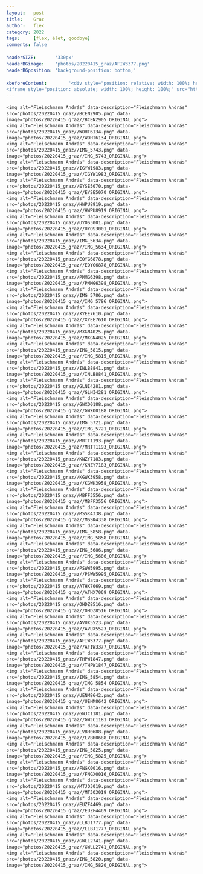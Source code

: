 ```yaml
---
layout:   post
title:    Graz
author:   flex
category: 2022
tags:     [flex, élet, goodbye]
comments: false

headerSIZE:       '330px'
headerBGimage:    'photos/20220415_graz/AFIW3377.png'
headerBGposition: 'background-position: bottom;'

xbeforeContent:		   '<div style="position: relative; width: 100%; height: 0; padding-bottom: 56.25%;">
<iframe style="position: absolute; width: 100%; height: 100%;" src="https://www.youtube.com/embed/ySO6BHVXtz4" title="YouTube video player" frameborder="0" allow="accelerometer; autoplay; clipboard-write; encrypted-media; gyroscope; picture-in-picture" allowfullscreen></iframe></div>'
---
```


<p><div id="gallery202204" style="">

	<img alt="Fleischmann András" data-description="Fleischmann András" src="photos/20220415_graz//BCEN2905.png" data-image="photos/20220415_graz//BCEN2905_ORIGINAL.png">
	<img alt="Fleischmann András" data-description="Fleischmann András" src="photos/20220415_graz//WOHT6134.png" data-image="photos/20220415_graz//WOHT6134_ORIGINAL.png">
	<img alt="Fleischmann András" data-description="Fleischmann András" src="photos/20220415_graz//IMG_5743.png" data-image="photos/20220415_graz//IMG_5743_ORIGINAL.png">
	<img alt="Fleischmann András" data-description="Fleischmann András" src="photos/20220415_graz//IGYW1983.png" data-image="photos/20220415_graz//IGYW1983_ORIGINAL.png">
	<img alt="Fleischmann András" data-description="Fleischmann András" src="photos/20220415_graz//EYSE5070.png" data-image="photos/20220415_graz//EYSE5070_ORIGINAL.png">
	<img alt="Fleischmann András" data-description="Fleischmann András" src="photos/20220415_graz//HWPU8919.png" data-image="photos/20220415_graz//HWPU8919_ORIGINAL.png">
	<img alt="Fleischmann András" data-description="Fleischmann András" src="photos/20220415_graz//UYOS3001.png" data-image="photos/20220415_graz//UYOS3001_ORIGINAL.png">
	<img alt="Fleischmann András" data-description="Fleischmann András" src="photos/20220415_graz//IMG_5634.png" data-image="photos/20220415_graz//IMG_5634_ORIGINAL.png">
	<img alt="Fleischmann András" data-description="Fleischmann András" src="photos/20220415_graz//EOYG6878.png" data-image="photos/20220415_graz//EOYG6878_ORIGINAL.png">
	<img alt="Fleischmann András" data-description="Fleischmann András" src="photos/20220415_graz//PMMG6398.png" data-image="photos/20220415_graz//PMMG6398_ORIGINAL.png">
	<img alt="Fleischmann András" data-description="Fleischmann András" src="photos/20220415_graz//IMG_5786.png" data-image="photos/20220415_graz//IMG_5786_ORIGINAL.png">
	<img alt="Fleischmann András" data-description="Fleischmann András" src="photos/20220415_graz//XYEE7610.png" data-image="photos/20220415_graz//XYEE7610_ORIGINAL.png">
	<img alt="Fleischmann András" data-description="Fleischmann András" src="photos/20220415_graz//MXGN4025.png" data-image="photos/20220415_graz//MXGN4025_ORIGINAL.png">
	<img alt="Fleischmann András" data-description="Fleischmann András" src="photos/20220415_graz//IMG_5815.png" data-image="photos/20220415_graz//IMG_5815_ORIGINAL.png">
	<img alt="Fleischmann András" data-description="Fleischmann András" src="photos/20220415_graz//INLB8841.png" data-image="photos/20220415_graz//INLB8841_ORIGINAL.png">
	<img alt="Fleischmann András" data-description="Fleischmann András" src="photos/20220415_graz//GLNI4281.png" data-image="photos/20220415_graz//GLNI4281_ORIGINAL.png">
	<img alt="Fleischmann András" data-description="Fleischmann András" src="photos/20220415_graz//GWXO0188.png" data-image="photos/20220415_graz//GWXO0188_ORIGINAL.png">
	<img alt="Fleischmann András" data-description="Fleischmann András" src="photos/20220415_graz//IMG_5721.png" data-image="photos/20220415_graz//IMG_5721_ORIGINAL.png">
	<img alt="Fleischmann András" data-description="Fleischmann András" src="photos/20220415_graz//MRTT1193.png" data-image="photos/20220415_graz//MRTT1193_ORIGINAL.png">
	<img alt="Fleischmann András" data-description="Fleischmann András" src="photos/20220415_graz//KNZY7183.png" data-image="photos/20220415_graz//KNZY7183_ORIGINAL.png">
	<img alt="Fleischmann András" data-description="Fleischmann András" src="photos/20220415_graz//KGWK3958.png" data-image="photos/20220415_graz//KGWK3958_ORIGINAL.png">
	<img alt="Fleischmann András" data-description="Fleischmann András" src="photos/20220415_graz//MBFF3556.png" data-image="photos/20220415_graz//MBFF3556_ORIGINAL.png">
	<img alt="Fleischmann András" data-description="Fleischmann András" src="photos/20220415_graz//MSSK4338.png" data-image="photos/20220415_graz//MSSK4338_ORIGINAL.png">
	<img alt="Fleischmann András" data-description="Fleischmann András" src="photos/20220415_graz//IMG_5858.png" data-image="photos/20220415_graz//IMG_5858_ORIGINAL.png">
	<img alt="Fleischmann András" data-description="Fleischmann András" src="photos/20220415_graz//IMG_5686.png" data-image="photos/20220415_graz//IMG_5686_ORIGINAL.png">
	<img alt="Fleischmann András" data-description="Fleischmann András" src="photos/20220415_graz//PSWW5995.png" data-image="photos/20220415_graz//PSWW5995_ORIGINAL.png">
	<img alt="Fleischmann András" data-description="Fleischmann András" src="photos/20220415_graz//ATHX7069.png" data-image="photos/20220415_graz//ATHX7069_ORIGINAL.png">
	<img alt="Fleischmann András" data-description="Fleischmann András" src="photos/20220415_graz//OHDZ8516.png" data-image="photos/20220415_graz//OHDZ8516_ORIGINAL.png">
	<img alt="Fleischmann András" data-description="Fleischmann András" src="photos/20220415_graz//AVUX5523.png" data-image="photos/20220415_graz//AVUX5523_ORIGINAL.png">
	<img alt="Fleischmann András" data-description="Fleischmann András" src="photos/20220415_graz//AFIW3377.png" data-image="photos/20220415_graz//AFIW3377_ORIGINAL.png">
	<img alt="Fleischmann András" data-description="Fleischmann András" src="photos/20220415_graz//THPW1847.png" data-image="photos/20220415_graz//THPW1847_ORIGINAL.png">
	<img alt="Fleischmann András" data-description="Fleischmann András" src="photos/20220415_graz//IMG_5854.png" data-image="photos/20220415_graz//IMG_5854_ORIGINAL.png">
	<img alt="Fleischmann András" data-description="Fleischmann András" src="photos/20220415_graz//UENM8642.png" data-image="photos/20220415_graz//UENM8642_ORIGINAL.png">
	<img alt="Fleischmann András" data-description="Fleischmann András" src="photos/20220415_graz//GWJC1181.png" data-image="photos/20220415_graz//GWJC1181_ORIGINAL.png">
	<img alt="Fleischmann András" data-description="Fleischmann András" src="photos/20220415_graz//LVBH0688.png" data-image="photos/20220415_graz//LVBH0688_ORIGINAL.png">
	<img alt="Fleischmann András" data-description="Fleischmann András" src="photos/20220415_graz//IMG_5825.png" data-image="photos/20220415_graz//IMG_5825_ORIGINAL.png">
	<img alt="Fleischmann András" data-description="Fleischmann András" src="photos/20220415_graz//FNGX0016.png" data-image="photos/20220415_graz//FNGX0016_ORIGINAL.png">
	<img alt="Fleischmann András" data-description="Fleischmann András" src="photos/20220415_graz//MTJO3019.png" data-image="photos/20220415_graz//MTJO3019_ORIGINAL.png">
	<img alt="Fleischmann András" data-description="Fleischmann András" src="photos/20220415_graz//EUZF4469.png" data-image="photos/20220415_graz//EUZF4469_ORIGINAL.png">
	<img alt="Fleischmann András" data-description="Fleischmann András" src="photos/20220415_graz//LLBJ1777.png" data-image="photos/20220415_graz//LLBJ1777_ORIGINAL.png">
	<img alt="Fleischmann András" data-description="Fleischmann András" src="photos/20220415_graz//GWLL2741.png" data-image="photos/20220415_graz//GWLL2741_ORIGINAL.png">
	<img alt="Fleischmann András" data-description="Fleischmann András" src="photos/20220415_graz//IMG_5820.png" data-image="photos/20220415_graz//IMG_5820_ORIGINAL.png">

</div></p>

<script type="text/javascript"> 
											   
	jQuery( document ).ready( function() { jQuery( "#gallery202204" ).unitegallery( {

		tiles_space_between_cols:      10,
		tiles_justified_space_between: 10,
		//tiles_col_width:               500,
		tile_enable_shadow:            true,
			tile_shadow_h: 			   3,			//position of horizontal shadow
			tile_shadow_v: 			   3,			//position of vertical shadow
			tile_shadow_blur: 		   5,			//shadow blur
			tile_shadow_spread: 	   2,			//shadow spread
			tile_shadow_color: 		   "#2B2B2B",	//shadow color

		theme_gallery_padding:         0,
		tiles_type: 				   "justified",

		gallery_width: 				   "100%",
		tiles_exact_width: 			   false,

		gallery_control_keyboard:      true,

	} ) } );

</script>